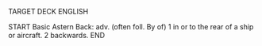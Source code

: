 TARGET DECK
ENGLISH

START
Basic
Astern
Back: adv. (often foll. By of) 1 in or to the rear of a ship or aircraft. 2 backwards.
END
